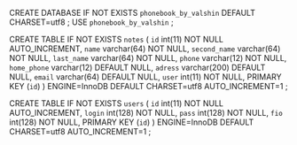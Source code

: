 CREATE DATABASE IF NOT EXISTS `phonebook_by_valshin` DEFAULT CHARSET=utf8 ;
USE `phonebook_by_valshin` ;

CREATE TABLE IF NOT EXISTS `notes` (
  `id` int(11) NOT NULL AUTO_INCREMENT,
  `name` varchar(64) NOT NULL,
  `second_name` varchar(64) NOT NULL,
  `last_name` varchar(64) NOT NULL,
  `phone` varchar(12) NOT NULL,
  `home_phone` varchar(12) DEFAULT NULL,
  `adress` varchar(200) DEFAULT NULL,
  `email` varchar(64) DEFAULT NULL,
  `user` int(11) NOT NULL,
  PRIMARY KEY (`id`)
) ENGINE=InnoDB DEFAULT CHARSET=utf8 AUTO_INCREMENT=1 ;

CREATE TABLE IF NOT EXISTS `users` (
  `id` int(11) NOT NULL AUTO_INCREMENT,
  `login` int(128) NOT NULL,
  `pass` int(128) NOT NULL,
  `fio` int(128) NOT NULL,
  PRIMARY KEY (`id`)
) ENGINE=InnoDB DEFAULT CHARSET=utf8 AUTO_INCREMENT=1 ;